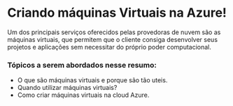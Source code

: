 # Criando máquinas Virtuais na Azure!

Um dos principais serviços oferecidos pelas provedoras de nuvem são as máquinas virtuais, que permitem que o cliente consiga desenvolver seus projetos e aplicações sem necessitar do próprio poder computacional. 

### Tópicos a serem abordados nesse resumo: 
- O que são máquinas virtuais e porque são tão uteis.
- Quando utilizar máquinas virtuais?
- Como criar máquinas virtuais na cloud Azure.
